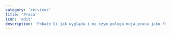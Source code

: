 ```yaml
---
category: 'services'
title: 'Praca'
icon: 'edit'
description: 'Pokaże Ci jak wygląda i na czym polega moja praca jako Frontendowca i czy zawsze jest tak bajkowo.'
---
```

